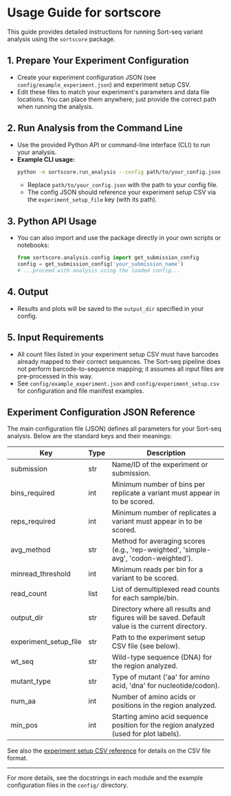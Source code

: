 # Usage Guide for sortscore

This guide provides detailed instructions for running Sort-seq variant analysis using the `sortscore` package.

## 1. Prepare Your Experiment Configuration
- Create your experiment configuration JSON (see `config/example_experiment.json`) and experiment setup CSV.
- Edit these files to match your experiment's parameters and data file locations. You can place them anywhere; just provide the correct path when running the analysis.

## 2. Run Analysis from the Command Line
- Use the provided Python API or command-line interface (CLI) to run your analysis.
- **Example CLI usage:**
  ```bash
  python -m sortscore.run_analysis --config path/to/your_config.json
  ```
  - Replace `path/to/your_config.json` with the path to your config file.
  - The config JSON should reference your experiment setup CSV via the `experiment_setup_file` key (with its path).

## 3. Python API Usage
- You can also import and use the package directly in your own scripts or notebooks:
  ```python
  from sortscore.analysis.config import get_submission_config
  config = get_submission_config('your_submission_name')
  # ...proceed with analysis using the loaded config...
  ```

## 4. Output
- Results and plots will be saved to the `output_dir` specified in your config.

## 5. Input Requirements
- All count files listed in your experiment setup CSV must have barcodes already mapped to their correct sequences. The Sort-seq pipeline does not perform barcode-to-sequence mapping; it assumes all input files are pre-processed in this way.
- See `config/example_experiment.json` and `config/experiment_setup.csv` for configuration and file manifest examples.

## Experiment Configuration JSON Reference

The main configuration file (JSON) defines all parameters for your Sort-seq analysis. Below are the standard keys and their meanings:

| Key                   | Type    | Description                                                                                 |
|-----------------------|---------|---------------------------------------------------------------------------------------------|
| submission            | str     | Name/ID of the experiment or submission.                                                    |
| bins_required         | int     | Minimum number of bins per replicate a variant must appear in to be scored.                               |
| reps_required         | int     | Minimum number of replicates a variant must appear in to be scored.                         |
| avg_method            | str     | Method for averaging scores (e.g., 'rep-weighted', 'simple-avg', 'codon-weighted').         |
| minread_threshold     | int     | Minimum reads per bin for a variant to be scored.                                |
| read_count            | list    | List of demultiplexed read counts for each sample/bin.                                      |
| output_dir            | str     | Directory where all results and figures will be saved. Default value is the current directory.                                       |
| experiment_setup_file | str     | Path to the experiment setup CSV file (see below).                                          |
| wt_seq                | str     | Wild-type sequence (DNA) for the region analyzed.                                     |
| mutant_type           | str     | Type of mutant ('aa' for amino acid, 'dna' for nucleotide/codon).                           |
| num_aa                | int     | Number of amino acids or positions in the region analyzed.                                  |
| min_pos               | int     | Starting amino acid sequence position for the region analyzed (used for plot labels).            |

See also the [experiment setup CSV reference](#experiment-setup-csv-reference) for details on the CSV file format.

---
For more details, see the docstrings in each module and the example configuration files in the `config/` directory.
